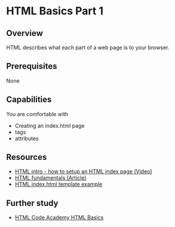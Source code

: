 # HTML Basics Part 1

## Overview
HTML describes what each part of a web page is to your browser.

## Prerequisites
None

## Capabilities
You are comfortable with

- Creating an index.html page
- tags
- attributes

## Resources
- [HTML intro - how to setup an HTML index page (Video)](/resources/html-intro-index-page-tags-VIDEO)
- [HTML fundamentals (Article)](/resources/html-fundamentals-TUTORIAL)
- [HTML index.html template example](/resources/html-template-EXAMPLE)

## Further study
- [HTML Code Academy HTML Basics](https://www.codecademy.com/learn/web)
